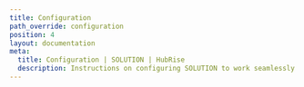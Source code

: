 ```yaml
---
title: Configuration
path_override: configuration
position: 4
layout: documentation
meta:
  title: Configuration | SOLUTION | HubRise
  description: Instructions on configuring SOLUTION to work seamlessly with SOLUTION and your other apps connected to HubRise. Configuration is simple.
---
```

